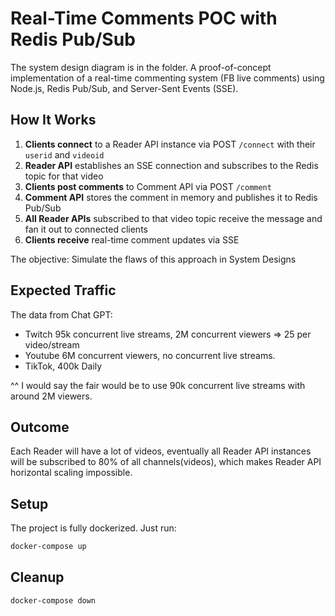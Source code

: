 # Real-Time Comments POC with Redis Pub/Sub

The system design diagram is in the folder.
A proof-of-concept implementation of a real-time commenting system (FB live comments) using Node.js, Redis Pub/Sub, and Server-Sent Events (SSE).

## How It Works

1. **Clients connect** to a Reader API instance via POST `/connect` with their `userid` and `videoid`
2. **Reader API** establishes an SSE connection and subscribes to the Redis topic for that video
3. **Clients post comments** to Comment API via POST `/comment`
4. **Comment API** stores the comment in memory and publishes it to Redis Pub/Sub
5. **All Reader APIs** subscribed to that video topic receive the message and fan it out to connected clients
6. **Clients receive** real-time comment updates via SSE

The objective: Simulate the flaws of this approach in System Designs

## Expected Traffic

The data from Chat GPT:
- Twitch 95k concurrent live streams, 2M concurrent viewers => 25 per video/stream
- Youtube 6M concurrent viewers, no concurrent live streams.
- TikTok, 400k Daily

^^ I would say the fair would be to use 90k concurrent live streams with around 2M viewers.

## Outcome

Each Reader will have a lot of videos, eventually all Reader API instances will be subscribed to 80% of all channels(videos), which makes Reader API horizontal scaling impossible.

## Setup

The project is fully dockerized. Just run:

```bash
docker-compose up
```

## Cleanup

```bash
docker-compose down
```
